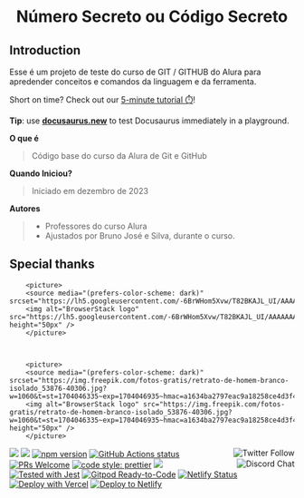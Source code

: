<div align="center">
  <h1 align="center">
    Número Secreto ou Código Secreto
   </h1>
 </div>

## Introduction

Esse é um projeto de teste do curso de GIT / GITHUB do Alura para apredender conceitos e comandos da linguagem e da ferramenta.

Short on time? Check out our [5-minute tutorial ⏱️](https://tutorial.docusaurus.io)!

**Tip**: use **[docusaurus.new](https://docusaurus.new)** to test Docusaurus immediately in a playground.

**O que é**
> Código base do curso da Alura de Git e GitHub

**Quando Iniciou?**
> Iniciado em dezembro de 2023

**Autores**
> - Professores do curso Alura
> - Ajustados por Bruno José e Silva, durante o curso.

## Special thanks

        <picture>
        <source media="(prefers-color-scheme: dark)" srcset="https://lh5.googleusercontent.com/-6BrWHom5Xvw/T82BKAJL_UI/AAAAAAAAAY4/Geo2HVWjqdk/s800/rosto_indianpink.jpg">
        <img alt="BrowserStack logo" src="https://lh5.googleusercontent.com/-6BrWHom5Xvw/T82BKAJL_UI/AAAAAAAAAY4/Geo2HVWjqdk/s800/rosto_indianpink.jpg" height="50px" />
        </picture>


 
        <picture>
        <source media="(prefers-color-scheme: dark)" srcset="https://img.freepik.com/fotos-gratis/retrato-de-homem-branco-isolado_53876-40306.jpg?w=1060&t=st=1704046335~exp=1704046935~hmac=a1634ba2797eac9a18258ce4d3f406e77bbd97634fd3b2824c173aa222a0cb29">
        <img alt="BrowserStack logo" src="https://img.freepik.com/fotos-gratis/retrato-de-homem-branco-isolado_53876-40306.jpg?w=1060&t=st=1704046335~exp=1704046935~hmac=a1634ba2797eac9a18258ce4d3f406e77bbd97634fd3b2824c173aa222a0cb29" height="50px" />
        </picture>
 


<p align="left">
  <a href="https://twitter.com"><img src="https://img.shields.io/twitter/follow/docusaurus.svg?style=social" align="right" alt="Twitter Follow" /></a>  
  <a href="#backers" alt="sponsors on Open Collective"><img src="https://opencollective.com/Docusaurus/backers/badge.svg" /></a>
  <a href="#sponsors" alt="Sponsors on Open Collective"><img src="https://opencollective.com/Docusaurus/sponsors/badge.svg" /></a>
  <a href="https://www.npmjs.com/package/@docusaurus/core"><img src="https://img.shields.io/npm/v/@docusaurus/core.svg?style=flat" alt="npm version"></a>
  <a href="https://github.com/facebook/docusaurus/actions/workflows/tests.yml"><img src="https://github.com/facebook/docusaurus/actions/workflows/tests.yml/badge.svg" alt="GitHub Actions status"></a>
  <a href="CONTRIBUTING.md#pull-requests"><img src="https://img.shields.io/badge/PRs-welcome-brightgreen.svg" alt="PRs Welcome"></a>
  <a href="https://discord.gg/docusaurus"><img src="https://img.shields.io/discord/102860784329052160.svg" align="right" alt="Discord Chat" /></a>
  <a href= "https://github.com/prettier/prettier"><img alt="code style: prettier" src="https://img.shields.io/badge/code_style-prettier-ff69b4.svg"></a>
  <a href="#license"><img src="https://img.shields.io/github/license/sourcerer-io/hall-of-fame.svg?colorB=ff0000"></a>
  <a href="https://github.com/facebook/jest"><img src="https://img.shields.io/badge/tested_with-jest-99424f.svg" alt="Tested with Jest"></a>
  <a href="https://gitpod.io/#https://github.com/facebook/docusaurus"><img src="https://img.shields.io/badge/Gitpod-Ready--to--Code-blue?logo=gitpod" alt="Gitpod Ready-to-Code"/></a>
  <a href="https://app.netlify.com/sites/docusaurus-2/deploys"><img src="https://api.netlify.com/api/v1/badges/9e1ff559-4405-4ebe-8718-5e21c0774bc8/deploy-status" alt="Netlify Status"></a>
  <a href="https://vercel.com/new/clone?repository-url=https%3A%2F%2Fgithub.com%2Ffacebook%2Fdocusaurus%2Ftree%2Fmain%2Fexamples%2Fclassic&project-name=my-docusaurus-site&repo-name=my-docusaurus-site"><img src="https://vercel.com/button" alt="Deploy with Vercel"/></a>
  <a href="https://app.netlify.com/start/deploy?repository=https://github.com/slorber/docusaurus-starter"><img src="https://www.netlify.com/img/deploy/button.svg" alt="Deploy to Netlify"></a>
</p>